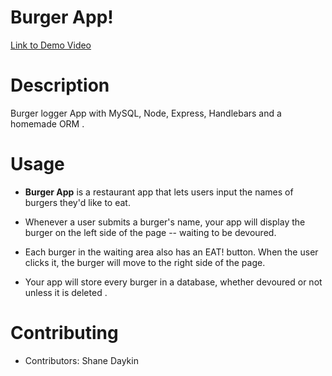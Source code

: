 # Burger App!

[Link to Demo Video](https://youtu.be/x41SkIwWE_4)

# Description

Burger logger App with MySQL, Node, Express, Handlebars and a homemade ORM .

# Usage

* **Burger App** is a restaurant app that lets users input the names of burgers they'd like to eat.


* Whenever a user submits a burger's name, your app will display the burger on the left side of the page -- waiting to be devoured.


* Each burger in the waiting area also has an EAT! button. When the user clicks it, the burger will move to the right side of the page.


* Your app will store every burger in a database, whether devoured or not unless it is deleted .


# Contributing

* Contributors: Shane Daykin

